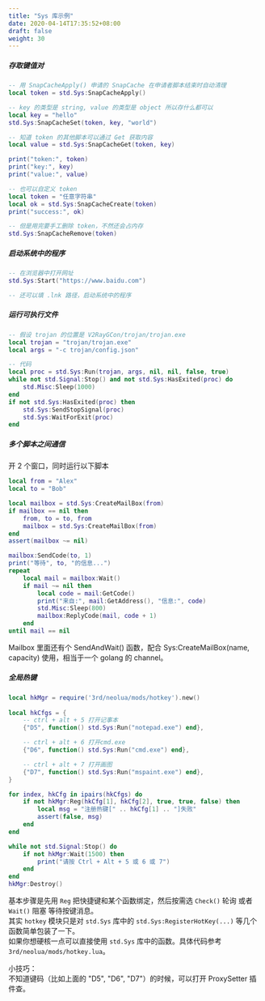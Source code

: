 ```yaml
---
title: "Sys 库示例"
date: 2020-04-14T17:35:52+08:00
draft: false
weight: 30
---
```


##### 存取键值对  

```lua
-- 用 SnapCacheApply() 申请的 SnapCache 在申请者脚本结束时自动清理
local token = std.Sys:SnapCacheApply()

-- key 的类型是 string, value 的类型是 object 所以存什么都可以
local key = "hello"
std.Sys:SnapCacheSet(token, key, "world")

-- 知道 token 的其他脚本可以通过 Get 获取内容
local value = std.Sys:SnapCacheGet(token, key)

print("token:", token)
print("key:", key)
print("value:", value)
```

```lua
-- 也可以自定义 token
local token = "任意字符串"
local ok = std.Sys:SnapCacheCreate(token)
print("success:", ok)

-- 但是用完要手工删除 token，不然还会占内存
std.Sys:SnapCacheRemove(token)
```

##### 启动系统中的程序

```lua
-- 在浏览器中打开网址  
std.Sys:Start("https://www.baidu.com")

-- 还可以填 .lnk 路径，启动系统中的程序  
```

##### 运行可执行文件
```lua
-- 假设 trojan 的位置是 V2RayGCon/trojan/trojan.exe
local trojan = "trojan/trojan.exe"
local args = "-c trojan/config.json"

-- 代码
local proc = std.Sys:Run(trojan, args, nil, nil, false, true)
while not std.Signal:Stop() and not std.Sys:HasExited(proc) do
    std.Misc:Sleep(1000)
end
if not std.Sys:HasExited(proc) then
    std.Sys:SendStopSignal(proc)
    std.Sys:WaitForExit(proc)
end
```

##### 多个脚本之间通信
开 2 个窗口，同时运行以下脚本
```lua
local from = "Alex"
local to = "Bob"

local mailbox = std.Sys:CreateMailBox(from)
if mailbox == nil then
    from, to = to, from
    mailbox = std.Sys:CreateMailBox(from)
end
assert(mailbox ~= nil)

mailbox:SendCode(to, 1)
print("等待", to, "的信息...")
repeat
    local mail = mailbox:Wait()
    if mail ~= nil then
        local code = mail:GetCode()
        print("来自:", mail:GetAddress(), "信息:", code)
        std.Misc:Sleep(800)
        mailbox:ReplyCode(mail, code + 1)
    end
until mail == nil
```
Mailbox 里面还有个 SendAndWait() 函数，配合 Sys:CreateMailBox(name, capacity) 使用，相当于一个 golang 的 channel。  

##### 全局热键

```lua
local hkMgr = require('3rd/neolua/mods/hotkey').new()
    
local hkCfgs = {
    -- ctrl + alt + 5 打开记事本
    {"D5", function() std.Sys:Run("notepad.exe") end},

    -- ctrl + alt + 6 打开cmd.exe
    {"D6", function() std.Sys:Run("cmd.exe") end},

    -- ctrl + alt + 7 打开画图
    {"D7", function() std.Sys:Run("mspaint.exe") end},
}

for index, hkCfg in ipairs(hkCfgs) do
    if not hkMgr:Reg(hkCfg[1], hkCfg[2], true, true, false) then
        local msg = "注册热键[" .. hkCfg[1] .. "]失败"
        assert(false, msg)
    end
end

while not std.Signal:Stop() do
    if not hkMgr:Wait(1500) then
        print("请按 Ctrl + Alt + 5 或 6 或 7")
    end
end
hkMgr:Destroy()
```
基本步骤是先用 `Reg` 把快捷键和某个函数绑定，然后按需选 `Check()` 轮询 或者 `Wait()` 阻塞 等待按键消息。  
其实 `hotkey` 模块只是对 `std.Sys` 库中的 `std.Sys:RegisterHotKey(...)` 等几个函数简单包装了一下。  
如果你想硬核一点可以直接使用 `std.Sys` 库中的函数。具体代码参考 `3rd/neolua/mods/hotkey.lua`。  
  
小技巧：  
不知道键码（比如上面的 "D5", "D6", "D7"）的时候，可以打开 ProxySetter 插件查。  
